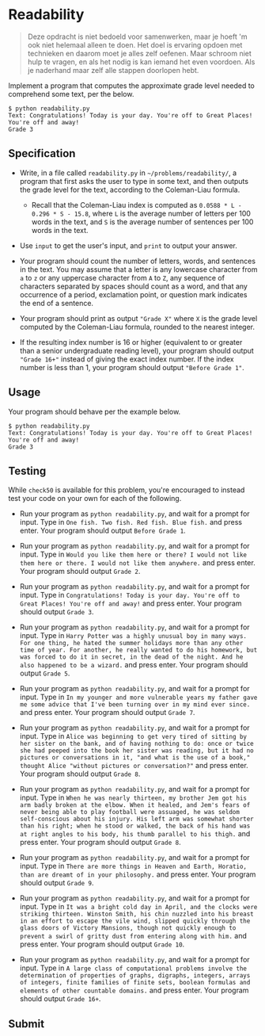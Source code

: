 # Readability

> Deze opdracht is niet bedoeld voor samenwerken, maar je hoeft 'm ook niet helemaal alleen te doen. Het doel is ervaring opdoen met technieken en daarom moet je alles zelf oefenen. Maar schroom niet hulp te vragen, en als het nodig is kan iemand het even voordoen. Als je naderhand maar zelf alle stappen doorlopen hebt.

Implement a program that computes the approximate grade level needed to comprehend some text, per the below.

    $ python readability.py
    Text: Congratulations! Today is your day. You're off to Great Places! You're off and away!
    Grade 3


## Specification

*   Write, in a file called `readability.py` in `~/problems/readability/`, a program that first asks the user to type in some text, and then outputs the grade level for the text, according to the Coleman-Liau formula.

    *   Recall that the Coleman-Liau index is computed as `0.0588 * L - 0.296 * S - 15.8`, where `L` is the average number of letters per 100 words in the text, and `S` is the average number of sentences per 100 words in the text.

*   Use `input` to get the user's input, and `print` to output your answer.

*   Your program should count the number of letters, words, and sentences in the text. You may assume that a letter is any lowercase character from `a` to `z` or any uppercase character from `A` to `Z`, any sequence of characters separated by spaces should count as a word, and that any occurrence of a period, exclamation point, or question mark indicates the end of a sentence.

*   Your program should print as output `"Grade X"` where `X` is the grade level computed by the Coleman-Liau formula, rounded to the nearest integer.

*   If the resulting index number is 16 or higher (equivalent to or greater than a senior undergraduate reading level), your program should output `"Grade 16+"` instead of giving the exact index number. If the index number is less than 1, your program should output `"Before Grade 1"`.


## Usage

Your program should behave per the example below.

    $ python readability.py
    Text: Congratulations! Today is your day. You're off to Great Places! You're off and away!
    Grade 3


## Testing

While `check50` is available for this problem, you're encouraged to instead test your code on your own for each of the following.

*   Run your program as `python readability.py`, and wait for a prompt for input. Type in `One fish. Two fish. Red fish. Blue fish.` and press enter. Your program should output `Before Grade 1`.

*   Run your program as `python readability.py`, and wait for a prompt for input. Type in `Would you like them here or there? I would not like them here or there. I would not like them anywhere.` and press enter. Your program should output `Grade 2`.

*   Run your program as `python readability.py`, and wait for a prompt for input. Type in `Congratulations! Today is your day. You're off to Great Places! You're off and away!` and press enter. Your program should output `Grade 3`.

*   Run your program as `python readability.py`, and wait for a prompt for input. Type in `Harry Potter was a highly unusual boy in many ways. For one thing, he hated the summer holidays more than any other time of year. For another, he really wanted to do his homework, but was forced to do it in secret, in the dead of the night. And he also happened to be a wizard.` and press enter. Your program should output `Grade 5`.

*   Run your program as `python readability.py`, and wait for a prompt for input. Type in `In my younger and more vulnerable years my father gave me some advice that I've been turning over in my mind ever since.` and press enter. Your program should output `Grade 7`.

*   Run your program as `python readability.py`, and wait for a prompt for input. Type in `Alice was beginning to get very tired of sitting by her sister on the bank, and of having nothing to do: once or twice she had peeped into the book her sister was reading, but it had no pictures or conversations in it, "and what is the use of a book," thought Alice "without pictures or conversation?"` and press enter. Your program should output `Grade 8`.

*   Run your program as `python readability.py`, and wait for a prompt for input. Type in `When he was nearly thirteen, my brother Jem got his arm badly broken at the elbow. When it healed, and Jem's fears of never being able to play football were assuaged, he was seldom self-conscious about his injury. His left arm was somewhat shorter than his right; when he stood or walked, the back of his hand was at right angles to his body, his thumb parallel to his thigh.` and press enter. Your program should output `Grade 8`.

*   Run your program as `python readability.py`, and wait for a prompt for input. Type in `There are more things in Heaven and Earth, Horatio, than are dreamt of in your philosophy.` and press enter. Your program should output `Grade 9`.

*   Run your program as `python readability.py`, and wait for a prompt for input. Type in `It was a bright cold day in April, and the clocks were striking thirteen. Winston Smith, his chin nuzzled into his breast in an effort to escape the vile wind, slipped quickly through the glass doors of Victory Mansions, though not quickly enough to prevent a swirl of gritty dust from entering along with him.` and press enter. Your program should output `Grade 10`.

*   Run your program as `python readability.py`, and wait for a prompt for input. Type in `A large class of computational problems involve the determination of properties of graphs, digraphs, integers, arrays of integers, finite families of finite sets, boolean formulas and elements of other countable domains.` and press enter. Your program should output `Grade 16+`.


## Submit

